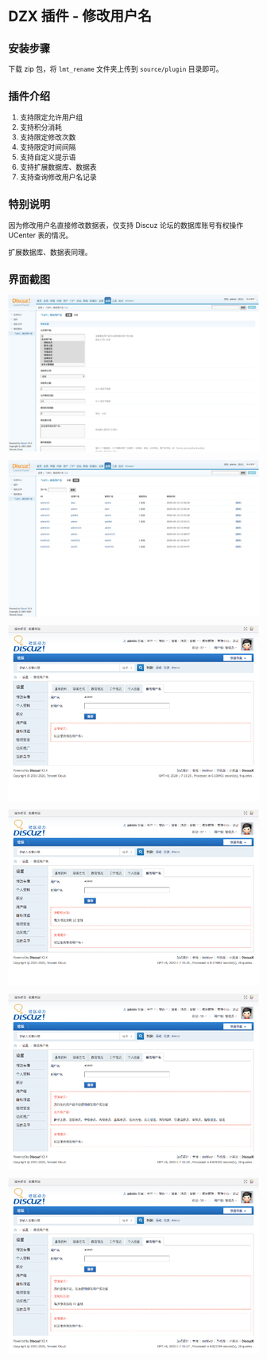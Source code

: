 # DZX 插件 - 修改用户名

## 安装步骤

下载 zip 包，将 `lmt_rename` 文件夹上传到 `source/plugin` 目录即可。

## 插件介绍

1. 支持限定允许用户组
2. 支持积分消耗
3. 支持限定修改次数
4. 支持限定时间间隔
5. 支持自定义提示语
6. 支持扩展数据库、数据表
7. 支持查询修改用户名记录

## 特别说明

因为修改用户名直接修改数据表，仅支持 Discuz 论坛的数据库账号有权操作 UCenter 表的情况。

扩展数据库、数据表同理。

## 界面截图

![](./demo/后台配置01-设置.jpg)

![](./demo/后台配置02-记录.jpg)

![](./demo/友情提示.jpg)

![](./demo/消耗积分项提示.jpg)

![](./demo/错误提示-用户组.jpg)

![](./demo/错误提示-积分.jpg)
